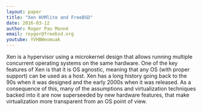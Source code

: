 ```yaml
---
layout: paper
title: "Xen HVMlite and FreeBSD"
date: 2016-03-12
author: Roger Pau Monné
email: royger@freebsd.org
youtube: YVHBWeomuak
---
```

Xen is a hypervisor using a microkernel design that allows running multiple concurrent operating systems on the same hardware. One of the key features of Xen is that it is OS agnostic, meaning that any OS (with proper support) can be used as a host. Xen has a long history going back to the 90s when it was designed and the early 2000s when it was released. As a consequence of this, many of the assumptions and virtualization techniques backed into it are now superseeded by new hardware features, that make virtualization more transparent from an OS point of view.
